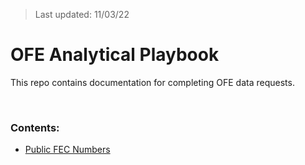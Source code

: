 > Last updated: 11/03/22

# OFE Analytical Playbook 

This repo contains documentation for completing OFE data requests.

<br>

### Contents:
- [Public FEC Numbers](./public-fec-numbers.md)
